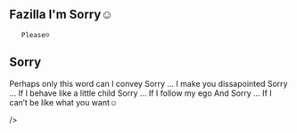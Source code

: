
## Fazilla I'm Sorry☺
       Please☺

## Sorry
Perhaps only this word can I convey
Sorry … I make you dissapointed
Sorry … If I behave like a little child
Sorry … If I follow my ego
And Sorry … If I can’t be like what you want☺


<p><a  <img src="https://pin.it/5loomM2" alt="I'M Sorry☺"> /></a></p>

<p><a href="https://wa.me/6285731261728?text=+aku+menerima+maaf+mu🤣">

